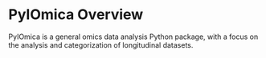 # PyIOmica Overview
PyIOmica is a general omics data analysis Python package, with a focus on the analysis and categorization of longitudinal datasets.